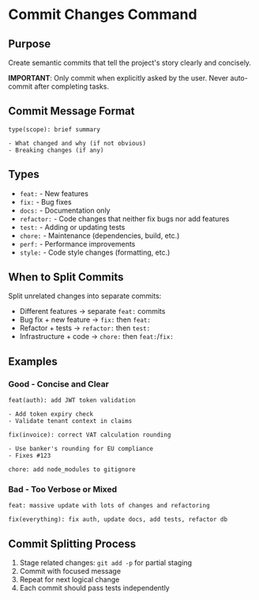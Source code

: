 # Commit Changes Command

## Purpose
Create semantic commits that tell the project's story clearly and concisely.

**IMPORTANT**: Only commit when explicitly asked by the user. Never auto-commit after completing tasks.

## Commit Message Format
```
type(scope): brief summary

- What changed and why (if not obvious)
- Breaking changes (if any)
```

## Types
- `feat:` - New features
- `fix:` - Bug fixes
- `docs:` - Documentation only
- `refactor:` - Code changes that neither fix bugs nor add features
- `test:` - Adding or updating tests
- `chore:` - Maintenance (dependencies, build, etc.)
- `perf:` - Performance improvements
- `style:` - Code style changes (formatting, etc.)

## When to Split Commits
Split unrelated changes into separate commits:
- Different features → separate `feat:` commits
- Bug fix + new feature → `fix:` then `feat:`
- Refactor + tests → `refactor:` then `test:`
- Infrastructure + code → `chore:` then `feat:`/`fix:`

## Examples

### Good - Concise and Clear
```
feat(auth): add JWT token validation

- Add token expiry check
- Validate tenant context in claims
```

```
fix(invoice): correct VAT calculation rounding

- Use banker's rounding for EU compliance
- Fixes #123
```

```
chore: add node_modules to gitignore
```

### Bad - Too Verbose or Mixed
```
feat: massive update with lots of changes and refactoring
```

```
fix(everything): fix auth, update docs, add tests, refactor db
```

## Commit Splitting Process
1. Stage related changes: `git add -p` for partial staging
2. Commit with focused message
3. Repeat for next logical change
4. Each commit should pass tests independently